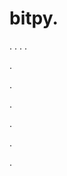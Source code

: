 # bitpy.
.
.
.
.












.






















































.
























.



























.

















































































.































































.













































